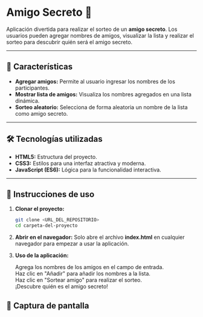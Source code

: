 # Amigo Secreto 🎉
Aplicación divertida para realizar el sorteo de un **amigo secreto**. Los usuarios pueden agregar nombres de amigos, visualizar la lista y realizar el sorteo para descubrir quién será el amigo secreto.

---

## 🚀 Características

- **Agregar amigos:** Permite al usuario ingresar los nombres de los participantes.
- **Mostrar lista de amigos:** Visualiza los nombres agregados en una lista dinámica.
- **Sorteo aleatorio:** Selecciona de forma aleatoria un nombre de la lista como amigo secreto.

---

## 🛠️ Tecnologías utilizadas

- **HTML5:** Estructura del proyecto.
- **CSS3:** Estilos para una interfaz atractiva y moderna.
- **JavaScript (ES6):** Lógica para la funcionalidad interactiva.

---

## 📖 Instrucciones de uso

1. **Clonar el proyecto:**
   ```bash
   git clone <URL_DEL_REPOSITORIO>
   cd carpeta-del-proyecto
2. **Abrir en el navegador:** Solo abre el archivo **index.html** en cualquier navegador para empezar a usar la aplicación.  
3. **Uso de la aplicación:**
   
    Agrega los nombres de los amigos en el campo de entrada. <br>
    Haz clic en "Añadir" para añadir los nombres a la lista. <br>
    Haz clic en "Sortear amigo" para realizar el sorteo. <br>
    ¡Descubre quién es el amigo secreto!

## 🌟 Captura de pantalla


